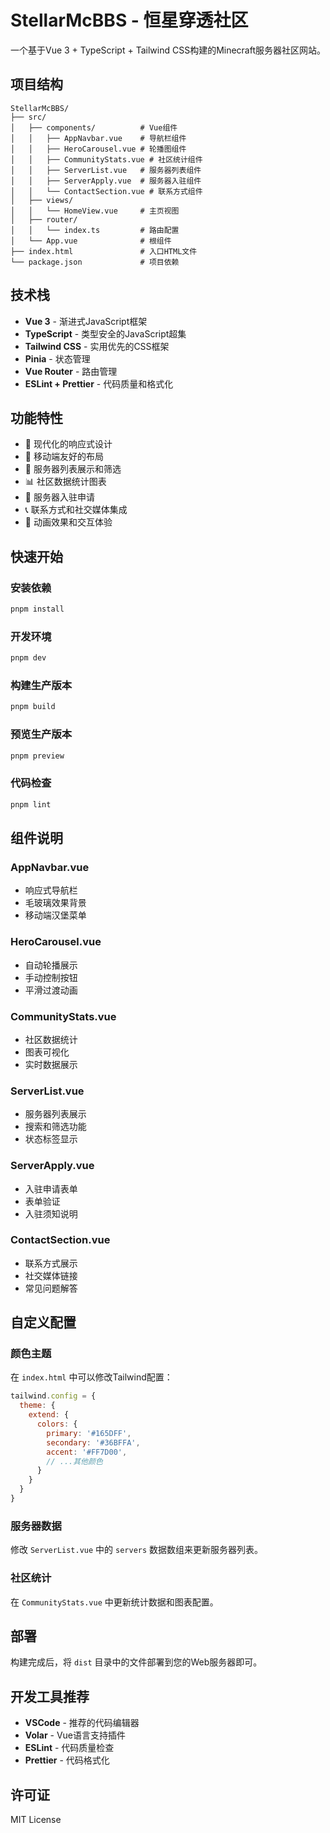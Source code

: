 # StellarMcBBS - 恒星穿透社区

一个基于Vue 3 + TypeScript + Tailwind CSS构建的Minecraft服务器社区网站。

## 项目结构

```
StellarMcBBS/
├── src/
│   ├── components/          # Vue组件
│   │   ├── AppNavbar.vue    # 导航栏组件
│   │   ├── HeroCarousel.vue # 轮播图组件
│   │   ├── CommunityStats.vue # 社区统计组件
│   │   ├── ServerList.vue   # 服务器列表组件
│   │   ├── ServerApply.vue  # 服务器入驻组件
│   │   └── ContactSection.vue # 联系方式组件
│   ├── views/
│   │   └── HomeView.vue     # 主页视图
│   ├── router/
│   │   └── index.ts         # 路由配置
│   └── App.vue              # 根组件
├── index.html               # 入口HTML文件
└── package.json             # 项目依赖
```

## 技术栈

- **Vue 3** - 渐进式JavaScript框架
- **TypeScript** - 类型安全的JavaScript超集
- **Tailwind CSS** - 实用优先的CSS框架
- **Pinia** - 状态管理
- **Vue Router** - 路由管理
- **ESLint + Prettier** - 代码质量和格式化

## 功能特性

- 🎨 现代化的响应式设计
- 📱 移动端友好的布局
- 🎯 服务器列表展示和筛选
- 📊 社区数据统计图表
- 📝 服务器入驻申请
- 📞 联系方式和社交媒体集成
- 🌟 动画效果和交互体验

## 快速开始

### 安装依赖

```bash
pnpm install
```

### 开发环境

```bash
pnpm dev
```

### 构建生产版本

```bash
pnpm build
```

### 预览生产版本

```bash
pnpm preview
```

### 代码检查

```bash
pnpm lint
```

## 组件说明

### AppNavbar.vue
- 响应式导航栏
- 毛玻璃效果背景
- 移动端汉堡菜单

### HeroCarousel.vue
- 自动轮播展示
- 手动控制按钮
- 平滑过渡动画

### CommunityStats.vue
- 社区数据统计
- 图表可视化
- 实时数据展示

### ServerList.vue
- 服务器列表展示
- 搜索和筛选功能
- 状态标签显示

### ServerApply.vue
- 入驻申请表单
- 表单验证
- 入驻须知说明

### ContactSection.vue
- 联系方式展示
- 社交媒体链接
- 常见问题解答

## 自定义配置

### 颜色主题
在 `index.html` 中可以修改Tailwind配置：

```javascript
tailwind.config = {
  theme: {
    extend: {
      colors: {
        primary: '#165DFF',
        secondary: '#36BFFA',
        accent: '#FF7D00',
        // ...其他颜色
      }
    }
  }
}
```

### 服务器数据
修改 `ServerList.vue` 中的 `servers` 数据数组来更新服务器列表。

### 社区统计
在 `CommunityStats.vue` 中更新统计数据和图表配置。

## 部署

构建完成后，将 `dist` 目录中的文件部署到您的Web服务器即可。

## 开发工具推荐

- **VSCode** - 推荐的代码编辑器
- **Volar** - Vue语言支持插件
- **ESLint** - 代码质量检查
- **Prettier** - 代码格式化

## 许可证

MIT License
